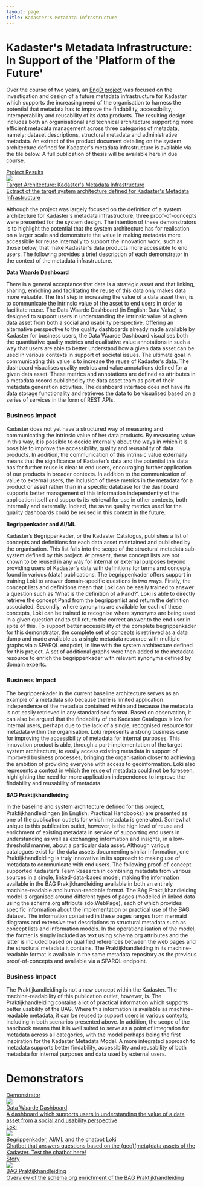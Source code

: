 ```yaml
---
layout: page
title: Kadaster's Metadata Infrastructure
---
```


# Kadaster's Metadata Infrastructure: In Support of the 'Platform of the Future'
Over the course of two years, an [EngD project](https://www.utwente.nl/en/education/tgs/interested-in/engd/what-is-engd/) was focused on the investigation and design of a future metadata infrastructure for Kadaster which supports the increasing need of the organisation to harness the potential that metadata has to improve the findability, accessibility, interoperability and reusability of its data products. The resulting design includes both an organisational and technical architecture supporting more efficient metadata management across three categories of metadata, namely; dataset descriptions, structural metadata and administrative metadata. An extract of the product document detailing on the system architecture defined for Kadaster's metadata infrastructure is available via the tile below. A full publication of thesis will be available here in due course. 

<div class="cards-wrapper">
<a href="/cases/metadata-infrastructure-design">
  <div class="card">
    <div class="card-type">Project Results</div>
    <img class="card-image" src="/assets/images/kadaster-logo.png">
    <div class="card-title">Target Architecture: Kadaster's Metadata Infrastructure</div>
    <div class="card-description">Extract of the target system architecture defined for Kadaster's Metadata Infrastructure</div>
  </div>
  </a>
</div>

Although the project was largely focused on the definition of a system architecture for Kadaster's metadata infrastructure, three proof-of-concepts were presented for the system design. The intention of these demonstrators is to highlight the potential that the system architecture has for realisation on a larger scale and demonstrate the value in making metadata more accessibile for reuse internally to support the innovation work, such as those below, that make Kadaster's data products more accessible to end users. The following provides a brief description of each demonstrator in the context of the metadata infrastructure. 

**Data Waarde Dashboard**
<div class="textbox" markdown="1">
There is a general acceptance that data is a strategic asset and that linking, sharing, enriching and facilitating the reuse of this data only makes data more valuable. The first step in increasing the value of a data asset then, is to communicate the intrinsic value of the asset to end users in order to facilitate reuse. The Data Waarde Dashboard (in English: Data Value) is designed to support users in understanding the intrinsic value of a given data asset from both a social and usability perspective. Offering an alternative perspective to the quality dashboards already made available by Kadaster for business users, the Data Waarde Dashboard visualises both the quantitative quality metrics and qualitative value annotations in such a way that users are able to better understand how a given data asset can be used in various contexts in support of societal issues. The ultimate goal in communicating this value is to increase the reuse of Kadaster’s data. The dashboard visualises quality metrics and value annotations defined for a given data asset. These metrics and annotations are defined as attributes in a metadata record published by the data asset team as part of their metadata generation activities. The dashboard interface does not have its data storage functionality and retrieves the data to be visualised based on a series of services in the form of REST APIs. 	

### Business Impact
Kadaster does not yet have a structured way of measuring and communicating the intrinsic value of her data products. By measuring value in this way, it is possible to decide internally about the ways in which it is possible to improve the accessibility, quality and reusability of data products. In addition, the communication of this intrinsic value externally means that the significance of Kadaster’s data and the potential this data has for further reuse is clear to end users, encouraging further application of our products in broader contexts. In addition to the communication of value to external users, the inclusion of these metrics in the metadata for a product or asset rather than in a specific database for the dashboard supports better management of this information independently of the application itself and supports its retrieval for use in other contexts, both internally and externally. Indeed, the same quality metrics used for the quality dashboards could be reused in this context in the future.
</div>

**Begrippenkader and AI/ML**
<div class="textbox" markdown="1">
Kadaster’s Begrippenkader, or the Kadaster Catalogus, publishes a list of concepts and definitions for each data asset maintained and published by the organisation. This list falls into the scope of the structural metadata sub-system defined by this project. At present, these concept lists are not known to be reused in any way for internal or external purposes beyond providing users of Kadaster’s data with definitions for terms and concepts found in various (data) publications. The begrippenkader offers support in training Loki to answer domain-specific questions in two ways. Firstly, the concept lists and definitions mean that Loki can be easily trained to answer a question such as ‘What is the definition of a Pand?’. Loki is able to directly retrieve the concept Pand from the begrippenlist and return the definition associated. Secondly, where synonyms are available for each of these concepts, Loki can be trained to recognise where synonyms are being used in a given question and to still return the correct answer to the end user in spite of this. To support better accessibility of the complete begrippenkader for this demonstrator, the complete set of concepts is retrieved as a data dump and made available as a single metadata resource with multiple graphs via a SPARQL endpoint, in line with the system architecture defined for this project. A set of additional graphs were then added to the metadata resource to enrich the begrippenkader with relevant synonyms defined by domain experts.

### Business Impact
The begrippenkader in the current baseline architecture serves as an example of a metadata silo because there is limited application independence of the metadata contained within and because the metadata is not easily retrieved in any standardised format. Based on observation, it can also be argued that the findability of the Kadaster Catalogus is low for internal users, perhaps due to the lack of a single, recognised resource for metadata within the organisation. Loki represents a strong business case for improving the accessibility of metadata for internal purposes. This innovation product is able, through a part-implementation of the target system architecture, to easily access existing metadata in support of improved business processes, bringing the organisation closer to achieving the ambition of providing everyone with access to geoinformation. Loki also represents a context in which the reuse of metadata could not be foreseen, highlighting the need for more application independence to improve the findability and reusability of metadata. 
</div>

**BAG Praktijkhandleiding**
<div class="textbox" markdown="1">
In the baseline and system architecture defined for this project, Praktijkhandleidingen (in English: Practical Handbooks) are presented as one of the publication outlets for which metadata is generated. Somewhat unique to this publication outlet, however, is the high level of reuse and enrichment of existing metadata in service of supporting end users in understanding as well as exchanging information and insights, in a low-threshold manner, about a particular data asset. Although various catalogues exist for the data assets documenting similar information, one Praktijkhandleiding is truly innovative in its approach to making use of metadata to communicate with end users. The following proof-of-concept supported Kadaster’s Team Research in combining metadata from various sources in a single, linked-data-based model; making the information available in the BAG Prakijkhandleiding available in both an entirely machine-readable and human-readable format. The BAg Praktijkhandleiding model is organised around different types of pages (modelled in linked data using the schema.org attribute sdo:WebPage), each of which provides specific information about the implementation or practical use of the BAG dataset. The information contained in these pages ranges from mermaid diagrams and extensive text descriptions to structural metadata such as concept lists and information models. In the operationalisation of the model, the former is simply included as text using schema.org attributes and the latter is included based on qualified references between the web pages and the structural metadata it contains. The Praktijkhandleiding in its machine-readable format is available in the same metadata repository as the previous proof-of-concepts and available via a SPARQL endpoint.

### Business Impact
The Praktijkandleiding is not a new concept within the Kadaster. The machine-readability of this publication outlet, however, is. The Praktijkhandleiding contains a lot of practical information which supports better usability of the BAG. Where this information is available as machine-readable metadata, it can be reused to support users in various contexts; including in both scenarios presented above. In addition, the scope of the handbook means that it is well suited to serve as a point of integration for metadata across all categories, with the model perhaps being the first inspiration for the Kadaster Metadata Model. A more integrated approach to metadata supports better findability, accessibility and reusability of both metadata for internal purposes and data used by external users. 
</div>

# Demonstrators

<div class="cards-wrapper">
<a href="/demonstrators/datawaardedashboard">
  <div class="card">
    <div class="card-type">Demonstrator</div>
    <img class="card-image" src="/assets/images/kadaster-logo.png">
    <div class="card-title">Data Waarde Dashboard</div>
    <div class="card-description">A dashboard which supports users in understanding the value of a data asset from a social and usability perspective</div>
  </div>
</a>
<a href="/cases/lokiv3">
  <div class="card">
    <div class="card-type">Loki</div>
    <img class="card-image" src="/assets/images/loki-logo.jpg">
    <div class="card-title">Begrippenkader, AI/ML and the chatbot Loki</div>
    <div class="card-description">Chatbot that answers questions based on the (geo)(meta)data assets of the Kadaster. Test the chatbot here! 
</div>
  </div>
</a>
  <a href="/stories/praktijkhandleiding/index.html">
  <div class="card">
    <div class="card-type">Story</div>
    <img class="card-image" src="/assets/images/geo.jpg">
    <div class="card-title">BAG Praktijkhandleiding</div>
    <div class="card-description">Overview of the schema.org enrichment of the BAG Praktijkhandleiding</div>
  </div>
</a>
</div>
